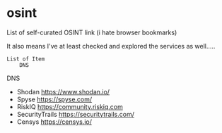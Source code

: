 # osint


List of self-curated OSINT link (i hate browser bookmarks)

It also means I've at least checked and explored the services as well.....

    List of Item
        DNS
        


DNS

- Shodan  https://www.shodan.io/
- Spyse  https://spyse.com/
- RiskIQ  https://community.riskiq.com
- SecurityTrails  https://securitytrails.com/
- Censys  https://censys.io/

